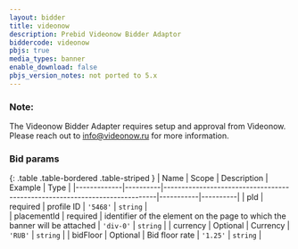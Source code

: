 ```yaml
---
layout: bidder
title: videonow
description: Prebid Videonow Bidder Adaptor
biddercode: videonow
pbjs: true
media_types: banner
enable_download: false
pbjs_version_notes: not ported to 5.x
---
```


### Note:

The Videonow Bidder Adapter requires setup and approval from Videonow.
Please reach out to <info@videonow.ru> for more information.


### Bid params

{: .table .table-bordered .table-striped }
| Name        | Scope    | Description                                                                | Example   | Type     | 
|-------------|----------|----------------------------------------------------------------------------|-----------|----------|
| pId         | required | profile ID                                                                 | `'5468'`  | `string` |                                        
| placementId | required | identifier of the element on the page to which the banner will be attached | `'div-0'` | `string` |
| currency    | Optional | Currency                                                                   | `'RUB'`   | `string` |
| bidFloor    | Optional | Bid floor rate                                                             | `'1.25'`  | `string` |
